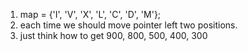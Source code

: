 1. map = {'I', 'V', 'X', 'L', 'C', 'D', 'M'};
2. each time we should move pointer left two positions.
3. just think how to get 900, 800, 500, 400, 300